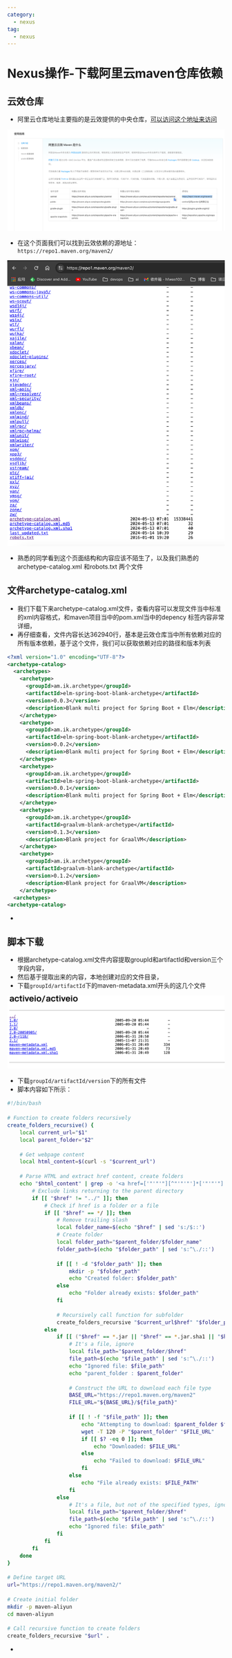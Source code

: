 ```yaml
---
category:
  - nexus
tag:
  - nexus
---
```

# Nexus操作-下载阿里云maven仓库依赖

## 云效仓库

- 阿里云仓库地址主要指的是云效提供的中央仓库，[可以访问这个地址来访问](https://developer.aliyun.com/mvn/guide)

![image-20240606221323672](images/image-20240606221323672.png)

- 在这个页面我们可以找到云效依赖的源地址： `https://repo1.maven.org/maven2/`

![image-20240606221347714](images/image-20240606221347714.png)

- 熟悉的同学看到这个页面结构和内容应该不陌生了，以及我们熟悉的archetype-catalog.xml  和robots.txt 两个文件

## 文件archetype-catalog.xml

- 我们下载下来archetype-catalog.xml文件，查看内容可以发现文件当中标准的xml内容格式，和maven项目当中的pom.xml当中的depency 标签内容非常详细，
- 再仔细查看，文件内容长达362940行，基本是云效仓库当中所有依赖对应的所有版本依赖，基于这个文件，我们可以获取依赖对应的路径和版本列表

```xml
<?xml version="1.0" encoding="UTF-8"?>
<archetype-catalog>
  <archetypes>
    <archetype>
      <groupId>am.ik.archetype</groupId>
      <artifactId>elm-spring-boot-blank-archetype</artifactId>
      <version>0.0.3</version>
      <description>Blank multi project for Spring Boot + Elm</description>
    </archetype>
    <archetype>
      <groupId>am.ik.archetype</groupId>
      <artifactId>elm-spring-boot-blank-archetype</artifactId>
      <version>0.0.2</version>
      <description>Blank multi project for Spring Boot + Elm</description>
    </archetype>
    <archetype>
      <groupId>am.ik.archetype</groupId>
      <artifactId>elm-spring-boot-blank-archetype</artifactId>
      <version>0.0.1</version>
      <description>Blank multi project for Spring Boot + Elm</description>
    </archetype>
    <archetype>
      <groupId>am.ik.archetype</groupId>
      <artifactId>graalvm-blank-archetype</artifactId>
      <version>0.1.3</version>
      <description>Blank project for GraalVM</description>
    </archetype>
    <archetype>
      <groupId>am.ik.archetype</groupId>
      <artifactId>graalvm-blank-archetype</artifactId>
      <version>0.1.2</version>
      <description>Blank project for GraalVM</description>
    </archetype>
  <archetypes>  
<archetype-catalog>   
```

- 

## 脚本下载

- 根据archetype-catalog.xml文件内容提取groupId和artifactId和version三个字段内容，
- 然后基于提取出来的内容，本地创建对应的文件目录，
- 下载`groupId/artifactId`下的maven-metadata.xml开头的这几个文件

![image-20240606221948355](images/image-20240606221948355.png)

- 下载`groupId/artifactId/version`下的所有文件
- 脚本内容如下所示：

```bash
#!/bin/bash

# Function to create folders recursively
create_folders_recursive() {
    local current_url="$1"
    local parent_folder="$2"

    # Get webpage content
    local html_content=$(curl -s "$current_url")

    # Parse HTML and extract href content, create folders
    echo "$html_content" | grep -o '<a href=['"'"'"][^"'"'"']*['"'"'"]' | sed -e 's/^<a href=["'"'"']//' -e 's/["'"'"']$//' | while read -r href; do
        # Exclude links returning to the parent directory
        if [[ "$href" != "../" ]]; then
            # Check if href is a folder or a file
            if [[ "$href" == */ ]]; then
                # Remove trailing slash
                local folder_name=$(echo "$href" | sed 's:/$::')
                # Create folder
                local folder_path="$parent_folder/$folder_name"
                folder_path=$(echo "$folder_path" | sed 's:^\./::')

                if [[ ! -d "$folder_path" ]]; then
                    mkdir -p "$folder_path"
                    echo "Created folder: $folder_path"
                else
                    echo "Folder already exists: $folder_path"
                fi

                # Recursively call function for subfolder
                create_folders_recursive "$current_url$href" "$folder_path"
            else
                if [[ ("$href" == *.jar || "$href" == *.jar.sha1 || "$href" == *.pom || "$href" == *.pom.sha1) && "$href" != *-sources.* && "$href" != *-javadoc.* ]]; then
                    # It's a file, ignore
                    local file_path="$parent_folder/$href"
                    file_path=$(echo "$file_path" | sed 's:^\./::')
                    echo "Ignored file: $file_path"
                    echo "parent_folder : $parent_folder"

                    # Construct the URL to download each file type
                    BASE_URL="https://repo1.maven.org/maven2"
                    FILE_URL="${BASE_URL}/${file_path}"

                    if [[ ! -f "$file_path" ]]; then
                        echo "Attempting to download: $parent_folder $file_path"
                        wget -T 120 -P "$parent_folder" "$FILE_URL"
                        if [[ $? -eq 0 ]]; then
                            echo "Downloaded: $FILE_URL"
                        else
                            echo "Failed to download: $FILE_URL"
                        fi
                    else
                        echo "File already exists: $FILE_PATH"
                    fi
                else
                    # It's a file, but not of the specified types, ignore
                    local file_path="$parent_folder/$href"
                    file_path=$(echo "$file_path" | sed 's:^\./::')
                    echo "Ignored file: $file_path"
                fi
            fi
        fi
    done
}

# Define target URL
url="https://repo1.maven.org/maven2/"

# Create initial folder
mkdir -p maven-aliyun
cd maven-aliyun

# Call recursive function to create folders
create_folders_recursive "$url" .

```

- 